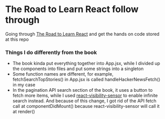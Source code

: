 # The Road to Learn React follow through
Going through [The Road to Learn React](https://github.com/the-road-to-learn-react/the-road-to-learn-react) and get the hands on code stored at this repo

### Things I do differently from the book
- The book kinda put everything together into App.jsx, while I divided up the components into files and put some strings into a singleton
- Some function names are different, for example, fetchSearchTopStories() in App.jsx is called handleHackerNewsFetch() in my case
- In the pagination API search section of the book, it uses a button to fetch more items, while I used [react-visibility-sensor](https://github.com/joshwnj/react-visibility-sensor) to enable infinite search instead. And because of this change, I got rid of the API fetch call at componentDidMount() because react-visibility-sensor will call it at render()